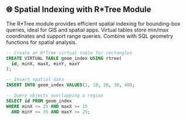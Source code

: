 ## 🌐 Spatial Indexing with R*Tree Module
The R*Tree module provides efficient spatial indexing for bounding-box queries, ideal for GIS and spatial apps. Virtual tables store min/max coordinates and support range queries. Combine with SQL geometry functions for spatial analysis.

```sql
-- Create an R*Tree virtual table for rectangles
CREATE VIRTUAL TABLE geom_index USING rtree(
  id, minX, maxX, minY, maxY
);

-- Insert spatial data
INSERT INTO geom_index VALUES(1, 10, 20, 30, 40);

-- Query objects overlapping a region
SELECT id FROM geom_index
WHERE minX <= 25 AND maxX >= 15
  AND minY <= 35 AND maxY >= 25;
```